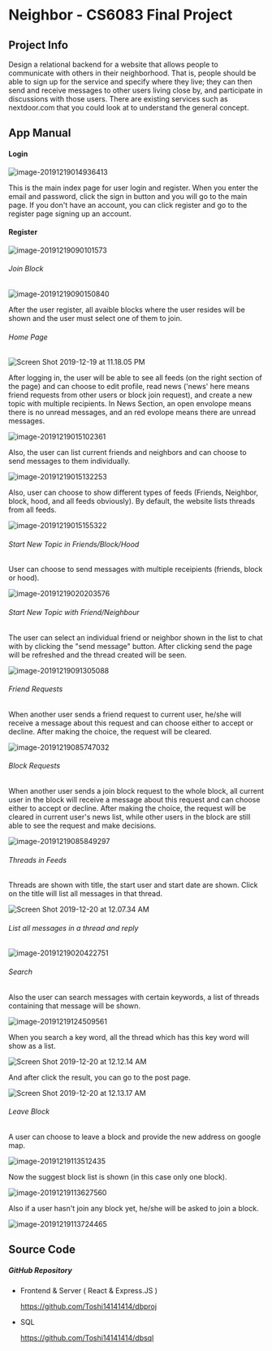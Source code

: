 # Neighbor - CS6083 Final Project

## Project Info

Design a relational backend for a website that allows people to communicate with others in their neighborhood. That is, people should be able to sign up for the service and specify where they live; they can then send and receive messages to other users living close by, and participate in discussions with those users. There are existing services such as nextdoor.com that you could look at to understand the general concept.

## App Manual

#### Login

![image-20191219014936413](https://github.com/Toshi14141414/dbproj/blob/master/info_pictures/image-20191219014936413.png)

This is the main index page for user login and register. When you enter the email and password, click the sign in button and you will go to the main page. If you don't have an account, you can click register and go to the register page signing up an account.

#### Register

![image-20191219090101573](https://github.com/Toshi14141414/dbproj/blob/master/info_pictures/image-20191219090101573.png)

###### Join Block

![image-20191219090150840](https://github.com/Toshi14141414/dbproj/blob/master/info_pictures/image-20191219090150840.png)

After the user register, all avaible blocks where the user resides will be shown and the user must select one of them to join.

###### Home Page

![Screen Shot 2019-12-19 at 11.18.05 PM](https://github.com/Toshi14141414/dbproj/blob/master/info_pictures/Screen%20Shot%202019-12-19%20at%2011.18.05%20PM.png)

After logging in, the user will be able to see all feeds (on the right section of the page) and can choose to edit profile, read news ('news' here means friend requests from other users or block join request), and create a new topic with multiple recipients. In News Section, an open envolope means there is no unread messages, and an red evolope means there are unread messages.

![image-20191219015102361](https://github.com/Toshi14141414/dbproj/blob/master/info_pictures/image-20191219015102361.png)

Also, the user can list current friends and neighbors and can choose to send messages to them individually.

![image-20191219015132253](https://github.com/Toshi14141414/dbproj/blob/master/info_pictures/image-20191219015132253.png)

Also, user can choose to show different types of feeds (Friends, Neighbor, block, hood, and all feeds obviously). By default, the website lists threads from all feeds.

![image-20191219015155322](https://github.com/Toshi14141414/dbproj/blob/master/info_pictures/image-20191219015155322.png)

###### Start New Topic in Friends/Block/Hood

User can choose to send messages with multiple receipients (friends, block or hood).

![image-20191219020203576](https://github.com/Toshi14141414/dbproj/blob/master/info_pictures/image-20191219020203576.png)

###### Start New Topic with Friend/Neighbour

The user can select an individual friend or neighbor shown in the list to chat with by clicking the "send message" button. After clicking send the page will be refreshed and the thread created will be seen.

![image-20191219091305088](https://github.com/Toshi14141414/dbproj/blob/master/info_pictures/image-20191219091305088.png)

###### Friend Requests

When another user sends a friend request to current user, he/she will receive a message about this request and can choose either to accept or decline. After making the choice, the request will be cleared.

![image-20191219085747032](https://github.com/Toshi14141414/dbproj/blob/master/info_pictures/image-20191219085747032.png)

###### Block Requests

When another user sends a join block request to the whole block, all current user in the block will receive a message about this request and can choose either to accept or decline. After making the choice, the request will be cleared in current user's news list, while other users in the block are still able to see the request and make decisions.

![image-20191219085849297](https://github.com/Toshi14141414/dbproj/blob/master/info_pictures/image-20191219085849297.png)

###### Threads in Feeds

Threads are shown with title, the start user and start date are shown. Click on the title will list all messages in that thread.

![Screen Shot 2019-12-20 at 12.07.34 AM](https://github.com/Toshi14141414/dbproj/blob/master/info_pictures/Screen%20Shot%202019-12-20%20at%2012.07.34%20AM.png)

###### List all messages in a thread and reply

![image-20191219020422751](https://github.com/Toshi14141414/dbproj/blob/master/info_pictures/image-20191219020422751.png)

###### Search

Also the user can search messages with certain keywords, a list of threads containing that message will be shown.

![image-20191219124509561](https://github.com/Toshi14141414/dbproj/blob/master/info_pictures/image-20191219124509561.png)

When you search a key word, all the thread which has this key word will show as a list.

![Screen Shot 2019-12-20 at 12.12.14 AM](https://github.com/Toshi14141414/dbproj/blob/master/info_pictures/Screen%20Shot%202019-12-20%20at%2012.12.14%20AM.png)

And after click the result, you can go to the post page.

![Screen Shot 2019-12-20 at 12.13.17 AM](https://github.com/Toshi14141414/dbproj/blob/master/info_pictures/Screen%20Shot%202019-12-20%20at%2012.13.17%20AM.png)

###### Leave Block

A user can choose to leave a block and provide the new address on google map.

![image-20191219113512435](https://github.com/Toshi14141414/dbproj/blob/master/info_pictures/image-20191219113512435.png)

Now the suggest block list is shown (in this case only one block).

![image-20191219113627560](https://github.com/Toshi14141414/dbproj/blob/master/info_pictures/image-20191219113627560.png)

Also if a user hasn't join any block yet, he/she will be asked to join a block.

![image-20191219113724465](https://github.com/Toshi14141414/dbproj/blob/master/info_pictures/image-20191219113724465.png)

## Source Code

##### GitHub Repository

- Frontend & Server ( React & Express.JS )

  https://github.com/Toshi14141414/dbproj

- SQL

  https://github.com/Toshi14141414/dbsql
